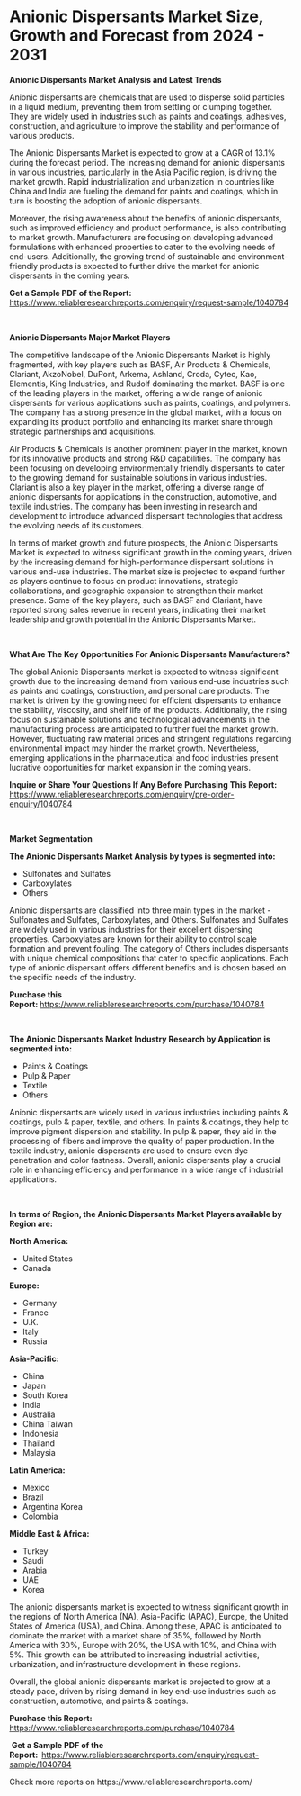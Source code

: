 <p><h1>Anionic Dispersants Market Size, Growth and Forecast from 2024 - 2031</h1></p><p><strong>Anionic Dispersants Market Analysis and Latest Trends</strong></p>
<p><p>Anionic dispersants are chemicals that are used to disperse solid particles in a liquid medium, preventing them from settling or clumping together. They are widely used in industries such as paints and coatings, adhesives, construction, and agriculture to improve the stability and performance of various products.</p><p>The Anionic Dispersants Market is expected to grow at a CAGR of 13.1% during the forecast period. The increasing demand for anionic dispersants in various industries, particularly in the Asia Pacific region, is driving the market growth. Rapid industrialization and urbanization in countries like China and India are fueling the demand for paints and coatings, which in turn is boosting the adoption of anionic dispersants.</p><p>Moreover, the rising awareness about the benefits of anionic dispersants, such as improved efficiency and product performance, is also contributing to market growth. Manufacturers are focusing on developing advanced formulations with enhanced properties to cater to the evolving needs of end-users. Additionally, the growing trend of sustainable and environment-friendly products is expected to further drive the market for anionic dispersants in the coming years.</p></p>
<p><strong>Get a Sample PDF of the Report:&nbsp;</strong> <a href="https://www.reliableresearchreports.com/enquiry/request-sample/1040784">https://www.reliableresearchreports.com/enquiry/request-sample/1040784</a></p>
<p>&nbsp;</p>
<p><strong>Anionic Dispersants Major Market Players</strong></p>
<p><p>The competitive landscape of the Anionic Dispersants Market is highly fragmented, with key players such as BASF, Air Products & Chemicals, Clariant, AkzoNobel, DuPont, Arkema, Ashland, Croda, Cytec, Kao, Elementis, King Industries, and Rudolf dominating the market. BASF is one of the leading players in the market, offering a wide range of anionic dispersants for various applications such as paints, coatings, and polymers. The company has a strong presence in the global market, with a focus on expanding its product portfolio and enhancing its market share through strategic partnerships and acquisitions.</p><p>Air Products & Chemicals is another prominent player in the market, known for its innovative products and strong R&D capabilities. The company has been focusing on developing environmentally friendly dispersants to cater to the growing demand for sustainable solutions in various industries. Clariant is also a key player in the market, offering a diverse range of anionic dispersants for applications in the construction, automotive, and textile industries. The company has been investing in research and development to introduce advanced dispersant technologies that address the evolving needs of its customers.</p><p>In terms of market growth and future prospects, the Anionic Dispersants Market is expected to witness significant growth in the coming years, driven by the increasing demand for high-performance dispersant solutions in various end-use industries. The market size is projected to expand further as players continue to focus on product innovations, strategic collaborations, and geographic expansion to strengthen their market presence. Some of the key players, such as BASF and Clariant, have reported strong sales revenue in recent years, indicating their market leadership and growth potential in the Anionic Dispersants Market.</p></p>
<p>&nbsp;</p>
<p><strong>What Are The Key Opportunities For Anionic Dispersants Manufacturers?</strong></p>
<p><p>The global Anionic Dispersants market is expected to witness significant growth due to the increasing demand from various end-use industries such as paints and coatings, construction, and personal care products. The market is driven by the growing need for efficient dispersants to enhance the stability, viscosity, and shelf life of the products. Additionally, the rising focus on sustainable solutions and technological advancements in the manufacturing process are anticipated to further fuel the market growth. However, fluctuating raw material prices and stringent regulations regarding environmental impact may hinder the market growth. Nevertheless, emerging applications in the pharmaceutical and food industries present lucrative opportunities for market expansion in the coming years.</p></p>
<p><strong>Inquire or Share Your Questions If Any Before Purchasing This Report:</strong> <a href="https://www.reliableresearchreports.com/enquiry/pre-order-enquiry/1040784">https://www.reliableresearchreports.com/enquiry/pre-order-enquiry/1040784</a></p>
<p>&nbsp;</p>
<p><strong>Market Segmentation</strong></p>
<p><strong>The Anionic Dispersants Market Analysis by types is segmented into:</strong></p>
<p><ul><li>Sulfonates and Sulfates</li><li>Carboxylates</li><li>Others</li></ul></p>
<p><p>Anionic dispersants are classified into three main types in the market - Sulfonates and Sulfates, Carboxylates, and Others. Sulfonates and Sulfates are widely used in various industries for their excellent dispersing properties. Carboxylates are known for their ability to control scale formation and prevent fouling. The category of Others includes dispersants with unique chemical compositions that cater to specific applications. Each type of anionic dispersant offers different benefits and is chosen based on the specific needs of the industry.</p></p>
<p><strong>Purchase this Report:&nbsp;</strong><a href="https://www.reliableresearchreports.com/purchase/1040784">https://www.reliableresearchreports.com/purchase/1040784</a></p>
<p>&nbsp;</p>
<p><strong>The Anionic Dispersants Market Industry Research by Application is segmented into:</strong></p>
<p><ul><li>Paints & Coatings</li><li>Pulp & Paper</li><li>Textile</li><li>Others</li></ul></p>
<p><p>Anionic dispersants are widely used in various industries including paints & coatings, pulp & paper, textile, and others. In paints & coatings, they help to improve pigment dispersion and stability. In pulp & paper, they aid in the processing of fibers and improve the quality of paper production. In the textile industry, anionic dispersants are used to ensure even dye penetration and color fastness. Overall, anionic dispersants play a crucial role in enhancing efficiency and performance in a wide range of industrial applications.</p></p>
<p>&nbsp;</p>
<p><strong>In terms of Region, the Anionic Dispersants Market Players available by Region are:</strong></p>
<p>
    <p> <strong> North America: </strong>
        <ul>
            <li>United States</li>
            <li>Canada</li>
        </ul>
        </p> 
    <p> <strong> Europe: </strong>
        <ul>
            <li>Germany</li>
            <li>France</li>
            <li>U.K.</li>
            <li>Italy</li>
            <li>Russia</li>
        </ul>
        </p> 
    <p> <strong> Asia-Pacific: </strong>
        <ul>
            <li>China</li>
            <li>Japan</li>
            <li>South Korea</li>
            <li>India</li>
            <li>Australia</li>
            <li>China Taiwan</li>
            <li>Indonesia</li>
            <li>Thailand</li>
            <li>Malaysia</li>
        </ul>
        </p> 
    <p> <strong> Latin America: </strong>
        <ul>
            <li>Mexico</li>
            <li>Brazil</li>
            <li>Argentina Korea</li>
            <li>Colombia</li>
        </ul>
        </p> 
    <p> <strong> Middle East & Africa: </strong>
        <ul>
            <li>Turkey</li>
            <li>Saudi</li>
            <li>Arabia</li>
            <li>UAE</li>
            <li>Korea</li>
        </ul>
    </p>
    </p>
<p><p>The anionic dispersants market is expected to witness significant growth in the regions of North America (NA), Asia-Pacific (APAC), Europe, the United States of America (USA), and China. Among these, APAC is anticipated to dominate the market with a market share of 35%, followed by North America with 30%, Europe with 20%, the USA with 10%, and China with 5%. This growth can be attributed to increasing industrial activities, urbanization, and infrastructure development in these regions. </p><p>Overall, the global anionic dispersants market is projected to grow at a steady pace, driven by rising demand in key end-use industries such as construction, automotive, and paints & coatings.</p></p>
<p><strong>Purchase this Report: </strong><a href="https://www.reliableresearchreports.com/purchase/1040784">https://www.reliableresearchreports.com/purchase/1040784</a></p>
<p>&nbsp;<strong>Get a Sample PDF of the Report:&nbsp;&nbsp;</strong><a href="https://www.reliableresearchreports.com/enquiry/request-sample/1040784">https://www.reliableresearchreports.com/enquiry/request-sample/1040784</a></p>
<p><strong></strong></p>
<p>Check more reports on https://www.reliableresearchreports.com/</p>